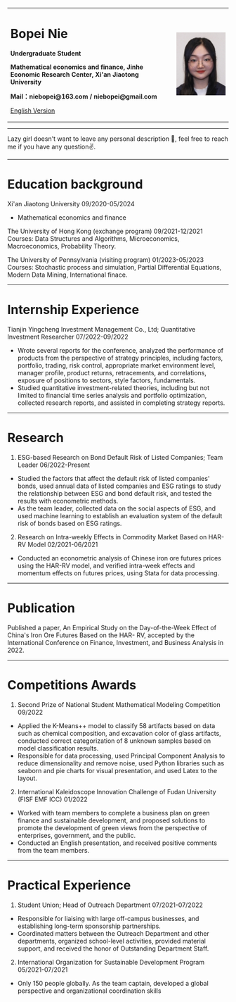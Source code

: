 <div>
<table border="0">
  <tr>
    <td width="75%">
      <h1>Bopei Nie</h1>
      <p><b>Undergraduate Student</b></p>
      <p><b>Mathematical economics and finance, Jinhe Economic Research Center, Xi'an Jiaotong University</b></p>
      <p><b>Mail：niebopei@163.com / niebopei@gmail.com</b></p>
      <p><a href="/index-en.html">English Version</a></p>
    </td>
    <td width="25%">
      <img src="/聂博佩照片20230111.jpg" width="100%">
    </td>
  </tr>
</table>
</div>

---

Lazy girl doesn't want to leave any personal description 👀, feel free to reach me if you have any question✌️.

---

# Education background
Xi'an Jiaotong University   09/2020-05/2024  
* Mathematical economics and finance                  
      
The University of Hong Kong (exchange program)   09/2021-12/2021  
Courses: Data Structures and Algorithms, Microeconomics, Macroeconomics, Probability Theory.

The University of Pennsylvania (visiting program)   01/2023-05/2023
Courses: Stochastic process and simulation, Partial Differential Equations, Modern Data Mining, International finace.

---

# Internship Experience

Tianjin Yingcheng Investment Management Co., Ltd; Quantitative Investment Researcher 07/2022-09/2022

* Wrote several reports for the conference, analyzed the performance of products from the perspective of strategy principles, including factors, portfolio, trading, risk control, appropriate market environment level, manager profile, product returns, retracements, and correlations, exposure of positions to sectors, style factors, fundamentals. 
* Studied quantitative investment-related theories, including but not limited to financial time series analysis and portfolio
optimization, collected research reports, and assisted in completing strategy reports.

---

# Research         
1. ESG-based Research on Bond Default Risk of Listed Companies; Team Leader 06/2022-Present 
* Studied the factors that affect the default risk of listed companies' bonds, used annual data of listed companies and ESG ratings to study the relationship between ESG and bond default risk, and tested the results with econometric methods. 
* As the team leader, collected data on the social aspects of ESG, and used machine learning to establish an evaluation system of the default risk of bonds based on ESG ratings. 

2. Research on Intra-weekly Effects in Commodity Market Based on HAR-RV Model 02/2021-06/2021
* Conducted an econometric analysis of Chinese iron ore futures prices using the HAR-RV model, and verified intra-week effects and momentum effects on futures prices, using Stata for data processing.

---

# Publication

Published a paper, An Empirical Study on the Day-of-the-Week Effect of China's Iron Ore Futures Based on the HAR- RV, accepted by the International Conference on Finance, Investment, and Business Analysis in 2022.

---

# Competitions Awards
1. Second Prize of National Student Mathematical Modeling Competition 09/2022
* Applied the K-Means++ model to classify 58 artifacts based on data such as chemical composition, and excavation color of glass artifacts, conducted correct categorization of 8 unknown samples based on model classification results. 
* Responsible for data processing, used Principal Component Analysis to reduce dimensionality and remove noise, used Python libraries such as seaborn and pie charts for visual presentation, and used Latex to the layout. 

2. International Kaleidoscope Innovation Challenge of Fudan University (FISF EMF ICC) 01/2022
* Worked with team members to complete a business plan on green finance and sustainable development, and proposed
solutions to promote the development of green views from the perspective of enterprises, government, and the public. 
* Conducted an English presentation, and received positive comments from the team members.                     

---

# Practical Experience

1. Student Union; Head of Outreach Department 07/2021-07/2022
* Responsible for liaising with large off-campus businesses, and establishing long-term sponsorship partnerships. 
* Coordinated matters between the Outreach Department and other departments, organized school-level activities, provided material support, and received the honor of Outstanding Department Staff. 

2. International Organization for Sustainable Development Program 05/2021-07/2021
* Only 150 people globally. As the team captain, developed a global perspective and organizational coordination skills
